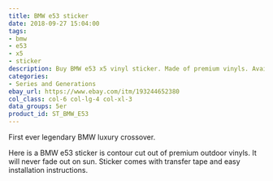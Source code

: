 ```yaml
---
title: BMW e53 sticker
date: 2018-09-27 15:04:00
tags:
- bmw
- e53
- x5
- sticker
description: Buy BMW e53 x5 vinyl sticker. Made of premium vinyls. Available in different colors.
categories:
- Series and Generations
ebay_url: https://www.ebay.com/itm/193244652380
col_class: col-6 col-lg-4 col-xl-3
data_groups: 5er
product_id: ST_BMW_E53
---
```


First ever legendary BMW luxury crossover.

<!-- more -->
<!-- {% asset_img content-image bmw-e53-window-sticker-decal.jpg 'BMW e53 vinyl sport drift stance sticker"BMW e53 vinyl sport drift stance sticker"' %} -->

Here is a BMW e53 sticker is contour cut out of premium outdoor vinyls. It will never fade out on sun. Sticker comes with transfer tape and easy installation instructions. 

